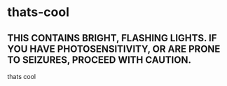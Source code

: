 # thats-cool
THIS CONTAINS BRIGHT, FLASHING LIGHTS. IF YOU HAVE PHOTOSENSITIVITY, OR ARE PRONE TO SEIZURES, PROCEED WITH CAUTION.
---
thats cool
